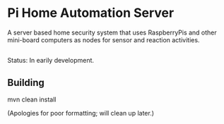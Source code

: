 # Pi Home Automation Server
A server based home security system that uses RaspberryPis and other mini-board computers as nodes for sensor and reaction activities.

##
Status: In earily development.

## Building
mvn clean install

(Apologies for poor formatting; will clean up later.)
